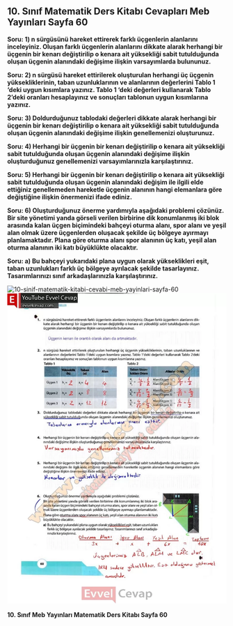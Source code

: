 ## 10. Sınıf Matematik Ders Kitabı Cevapları Meb Yayınları Sayfa 60

**Soru: 1) n sürgüsünü hareket ettirerek farklı üçgenlerin alanlarını inceleyiniz. Oluşan farklı üçgenlerin alanlarını dikkate alarak herhangi bir üçgenin bir kenarı değiştirilip o kenara ait yüksekliği sabit tutulduğunda oluşan üçgenin alanındaki değişime ilişkin varsayımlarda bulununuz.**

**Soru: 2) n sürgüsü hareket ettirilerek oluşturulan herhangi üç üçgenin yüksekliklerinin, taban uzunluklarının ve alanlarının değerlerini Tablo 1 ‘deki uygun kısımlara yazınız. Tablo 1 ‘deki değerleri kullanarak Tablo 2’deki oranları hesaplayınız ve sonuçları tablonun uygun kısımlarına yazınız.**

**Soru: 3) Doldurduğunuz tablodaki değerleri dikkate alarak herhangi bir üçgenin bir kenarı değiştirilip o kenara ait yüksekliği sabit tutulduğunda oluşan üçgenin alanındaki değişime ilişkin genellemenizi oluşturunuz.**

**Soru: 4) Herhangi bir üçgenin bir kenarı değiştirilip o kenara ait yüksekliği sabit tutulduğunda oluşan üçgenin alanındaki değişime ilişkin oluşturduğunuz genellemenizi varsayımlarınızla karşılaştırınız.**

**Soru: 5) Herhangi bir üçgenin bir kenarı değiştirilip o kenara ait yüksekliği sabit tutulduğunda oluşan üçgenin alanındaki değişim ile ilgili elde ettiğiniz genellemeden hareketle üçgenin alanının hangi elemanlara göre değiştiğine ilişkin önermenizi ifade ediniz.**

**Soru: 6) Oluşturduğunuz önerme yardımıyla aşağıdaki problemi çözünüz. Bir site yönetimi yanda görseli verilen birbirine dik konumlanmış iki blok arasında kalan üçgen biçimindeki bahçeyi oturma alanı, spor alanı ve yeşil alan olmak üzere üçgenlerden oluşacak şekilde üç bölgeye ayırmayı planlamaktadır. Plana göre oturma alanı spor alanının üç katı, yeşil alan oturma alanının iki katı büyüklükte olacaktır.**

**Soru: a) Bu bahçeyi yukarıdaki plana uygun olarak yükseklikleri eşit, taban uzunlukları farklı üç bölgeye ayrılacak şekilde tasarlayınız. Tasarımlarınızı sınıf arkadaşlarınızla karşılaştırınız.**

![10-sinif-matematik-kitabi-cevabi-meb-yayinlari-sayfa-60]()![10-sinif-matematik-kitabi-cevabi-meb-yayinlari-sayfa-60](./image1.webp)

**10. Sınıf Meb Yayınları Matematik Ders Kitabı Sayfa 60**